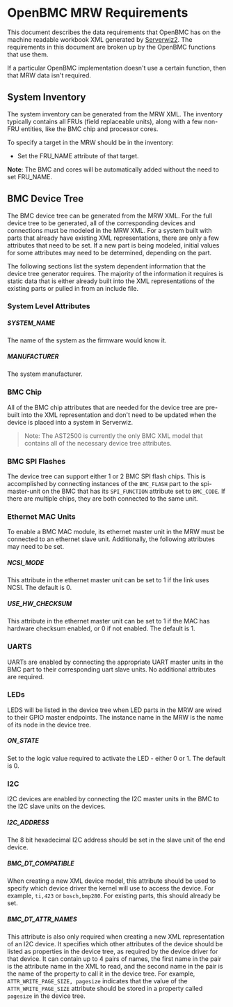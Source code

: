 # OpenBMC MRW Requirements

This document describes the data requirements that OpenBMC has on the machine
readable workbook XML generated by
[Serverwiz2](https://www.github.com/open-power/serverwiz). The requirements in
this document are broken up by the OpenBMC functions that use them.

If a particular OpenBMC implementation doesn't use a certain function, then that
MRW data isn't required.

## System Inventory

The system inventory can be generated from the MRW XML. The inventory typically
contains all FRUs (field replaceable units), along with a few non-FRU entities,
like the BMC chip and processor cores.

To specify a target in the MRW should be in the inventory:

- Set the FRU_NAME attribute of that target.

**Note**: The BMC and cores will be automatically added without the need to set
FRU_NAME.

## BMC Device Tree

The BMC device tree can be generated from the MRW XML. For the full device tree
to be generated, all of the corresponding devices and connections must be
modeled in the MRW XML. For a system built with parts that already have existing
XML representations, there are only a few attributes that need to be set. If a
new part is being modeled, initial values for some attributes may need to be
determined, depending on the part.

The following sections list the system dependent information that the device
tree generator requires. The majority of the information it requires is static
data that is either already built into the XML representations of the existing
parts or pulled in from an include file.

### System Level Attributes

##### SYSTEM_NAME

The name of the system as the firmware would know it.

##### MANUFACTURER

The system manufacturer.

### BMC Chip

All of the BMC chip attributes that are needed for the device tree are pre-built
into the XML representation and don't need to be updated when the device is
placed into a system in Serverwiz.

> Note: The AST2500 is currently the only BMC XML model that contains all of the
> necessary device tree attributes.

### BMC SPI Flashes

The device tree can support either 1 or 2 BMC SPI flash chips. This is
accomplished by connecting instances of the `BMC_FLASH` part to the
spi-master-unit on the BMC that has its `SPI_FUNCTION` attribute set to
`BMC_CODE`. If there are multiple chips, they are both connected to the same
unit.

### Ethernet MAC Units

To enable a BMC MAC module, its ethernet master unit in the MRW must be
connected to an ethernet slave unit. Additionally, the following attributes may
need to be set.

##### NCSI_MODE

This attribute in the ethernet master unit can be set to 1 if the link uses
NCSI. The default is 0.

##### USE_HW_CHECKSUM

This attribute in the ethernet master unit can be set to 1 if the MAC has
hardware checksum enabled, or 0 if not enabled. The default is 1.

### UARTS

UARTs are enabled by connecting the appropriate UART master units in the BMC
part to their corresponding uart slave units. No additional attributes are
required.

### LEDs

LEDS will be listed in the device tree when LED parts in the MRW are wired to
their GPIO master endpoints. The instance name in the MRW is the name of its
node in the device tree.

##### ON_STATE

Set to the logic value required to activate the LED - either 0 or 1. The default
is 0.

### I2C

I2C devices are enabled by connecting the I2C master units in the BMC to the I2C
slave units on the devices.

##### I2C_ADDRESS

The 8 bit hexadecimal I2C address should be set in the slave unit of the end
device.

##### BMC_DT_COMPATIBLE

When creating a new XML device model, this attribute should be used to specify
which device driver the kernel will use to access the device. For example,
`ti,423` or `bosch,bmp280`. For existing parts, this should already be set.

##### BMC_DT_ATTR_NAMES

This attribute is also only required when creating a new XML representation of
an I2C device. It specifies which other attributes of the device should be
listed as properties in the device tree, as required by the device driver for
that device. It can contain up to 4 pairs of names, the first name in the pair
is the attribute name in the XML to read, and the second name in the pair is the
name of the property to call it in the device tree. For example,
`ATTR_WRITE_PAGE_SIZE, pagesize` indicates that the value of the
`ATTR_WRITE_PAGE_SIZE` attribute should be stored in a property called
`pagesize` in the device tree.
